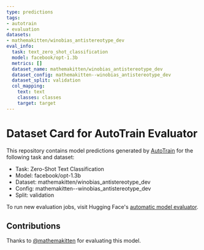 ```yaml
---
type: predictions
tags:
- autotrain
- evaluation
datasets:
- mathemakitten/winobias_antistereotype_dev
eval_info:
  task: text_zero_shot_classification
  model: facebook/opt-1.3b
  metrics: []
  dataset_name: mathemakitten/winobias_antistereotype_dev
  dataset_config: mathemakitten--winobias_antistereotype_dev
  dataset_split: validation
  col_mapping:
    text: text
    classes: classes
    target: target
---
```

# Dataset Card for AutoTrain Evaluator

This repository contains model predictions generated by [AutoTrain](https://huggingface.co/autotrain) for the following task and dataset:

* Task: Zero-Shot Text Classification
* Model: facebook/opt-1.3b
* Dataset: mathemakitten/winobias_antistereotype_dev
* Config: mathemakitten--winobias_antistereotype_dev
* Split: validation

To run new evaluation jobs, visit Hugging Face's [automatic model evaluator](https://huggingface.co/spaces/autoevaluate/model-evaluator).

## Contributions

Thanks to [@mathemakitten](https://huggingface.co/mathemakitten) for evaluating this model.